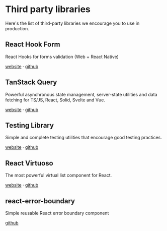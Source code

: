 # Third party libraries

Here's the list of third-party libraries we encourage you to use in production.

## React Hook Form

React Hooks for forms validation (Web + React Native)

[website](https://react-hook-form.com/) · [github](https://github.com/react-hook-form/react-hook-form)

## TanStack Query

Powerful asynchronous state management, server-state utilities and data fetching for TS/JS, React, Solid, Svelte and Vue.

[website](https://tanstack.com/query/) · [github](https://github.com/TanStack/query)

## Testing Library

Simple and complete testing utilities that encourage good testing practices.

[website](https://testing-library.com/) · [github](https://github.com/testing-library)

## React Virtuoso

The most powerful virtual list component for React.

[website](https://virtuoso.dev/) · [github](https://github.com/petyosi/react-virtuoso)

## react-error-boundary

Simple reusable React error boundary component

[github](https://github.com/bvaughn/react-error-boundary)
